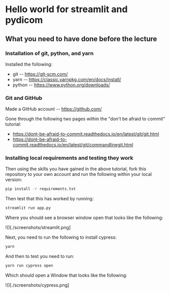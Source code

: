 # Hello world for streamlit and pydicom

## What you need to have done before the lecture

### Installation of git, python, and yarn

Installed the following:

* git -- <https://git-scm.com/>
* yarn -- <https://classic.yarnpkg.com/en/docs/install/>
* python -- <https://www.python.org/downloads/>

### Git and GitHub

Made a GitHub account -- <https://github.com/>

Gone through the following two pages within the "don't be afraid to commit" tutorial:

* <https://dont-be-afraid-to-commit.readthedocs.io/en/latest/git/git.html>
* <https://dont-be-afraid-to-commit.readthedocs.io/en/latest/git/commandlinegit.html>

### Installing local requirements and testing they work

Then using the skills you have gained in the above tutorial, fork this repository to your own account and run
the following within your local version:

```bash
pip install -r requirements.txt
```

Then test that this has worked by running:

```bash
streamlit run app.py
```

Where you should see a browser window open that looks like the following:

!()[./screenshots/streamlit.png]

Next, you need to run the following to install cypress:

```bash
yarn
```

And then to test you need to run:

```bash
yarn run cypress open
```

Which should open a Window that looks like the following:

!()[./screenshots/cypress.png]
